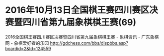 # 2016年10月13日全国棋王赛四川赛区决赛暨四川省第九届象棋棋王赛(69)

2016全国棋王赛四川赛区决赛暨四川省第九届象棋棋王赛 - 象棋资讯 - 广东象棋网 - 象棋爱好者的乐园  http://gdchess.com/bbs/dispbbs.asp?boardid=2&Id=124559